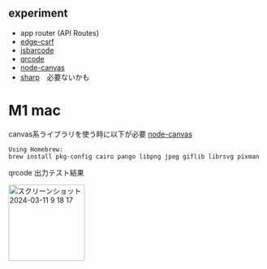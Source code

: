 ## experiment

- app router (API Routes)
- [edge-csrf](https://github.com/kubetail-org/edge-csrf)
- [jsbarcode](https://github.com/lindell/JsBarcode)
- [qrcode](https://github.com/soldair/node-qrcode)
- [node-canvas](https://github.com/Automattic/node-canvas)
- [sharp](https://github.com/lovell/sharp)　必要ないかも

# M1 mac
canvas系ライブラリを使う時に以下が必要
[node-canvas](https://github.com/Automattic/node-canvas#:~:text=Command-,OS%20X,-Using%20Homebrew%3A)
```
Using Homebrew:
brew install pkg-config cairo pango libpng jpeg giflib librsvg pixman
```

qrcode 出力テスト結果

<img width="150" alt="スクリーンショット 2024-03-11 9 18 17" src="https://github.com/taka1156/next-experiment/assets/47517002/e907ce4b-2fc9-4a8b-916e-315b3d1c4762">
